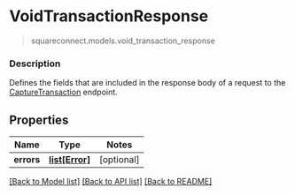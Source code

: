 # VoidTransactionResponse
> squareconnect.models.void_transaction_response

### Description

Defines the fields that are included in the response body of a request to the [CaptureTransaction](#endpoint-capturetransaction) endpoint.

## Properties
Name | Type | Notes
------------ | ------------- | -------------
**errors** | [**list[Error]**](Error.md) | [optional]

[[Back to Model list]](../README.md#documentation-for-models) [[Back to API list]](../README.md#documentation-for-api-endpoints) [[Back to README]](../README.md)


